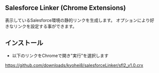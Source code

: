 ## Salesforce Linker (Chrome Extensions) ##
表示しているSalesforce環境の静的リンクを生成します。
オプションにより好きなリンクを設定する事ができます。

インストール
-----------
* 以下のリンクをChromeで開き"実行"を選択します

https://github.com/downloads/kyohei8/salesforceLinker/sfl2_v1.0.crx

